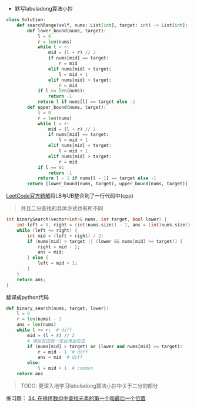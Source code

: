 - 默写labuladong算法小抄

```python
class Solution:
    def searchRange(self, nums: List[int], target: int) -> List[int]:
        def lower_bound(nums, target):
            l = 0
            r = len(nums)
            while l < r:
                mid = (l + r) // 2
                if nums[mid] == target:
                    r = mid
                elif nums[mid] < target:
                    l = mid + 1
                elif nums[mid] > target:
                    r = mid
            if l >= len(nums):
                return -1
            return l if nums[l] == target else -1
        def upper_bound(nums, target):
            l = 0
            r = len(nums)
            while l < r:
                mid = (l + r) // 2
                if nums[mid] == target:
                    l = mid + 1
                elif nums[mid] < target:
                    l = mid + 1
                elif nums[mid] > target:
                    r = mid
            if l == 0:
                return -1
            return l - 1 if nums[l - 1] == target else -1
        return [lower_bound(nums, target), upper_bound(nums, target)]

```


[LeetCode官方题解](https://leetcode-cn.com/problems/find-first-and-last-position-of-element-in-sorted-array/solution/zai-pai-xu-shu-zu-zhong-cha-zhao-yuan-su-de-di-3-4/)将LB与UB整合到了一行代码中(cpp)


> 并且二分查找的具体方式也有所不同


```cpp
int binarySearch(vector<int>& nums, int target, bool lower) {
    int left = 0, right = (int)nums.size() - 1, ans = (int)nums.size();
    while (left <= right) {
        int mid = (left + right) / 2;
        if (nums[mid] > target || (lower && nums[mid] >= target)) {
            right = mid - 1;
            ans = mid;
        } else {
            left = mid + 1;
        }
    }
    return ans;
}
```

翻译成python代码

```python
def binary_search(nums, target, lower):
    l = 0
    r = len(nums) - 1
    ans = len(nums)
    while l <= r:  # diff
        mid = (l + r) // 2
        # 满足左边就一定会满足右边
        if (nums[mid] > target) or (lower and nums[mid] >= target):
            r = mid - 1  # diff
            ans = mid  # diff
        else:
            l = mid + 1  # common
    return ans
```

> TODO: 更深入地学习labuladong算法小抄中关于二分的部分


练习题： [34. 在排序数组中查找元素的第一个和最后一个位置](https://leetcode-cn.com/problems/find-first-and-last-position-of-element-in-sorted-array/)